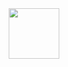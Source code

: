 <div id="header" align="center">
  <img src="https://i.giphy.com/media/v1.Y2lkPTc5MGI3NjExOGJrZ2JzcnBoeHgzbGU3MTJuNXNlOTE0cDhycGFnaHRhNng1NzRsZyZlcD12MV9pbnRlcm5hbF9naWZfYnlfaWQmY3Q9Zw/aQFiKGhqerg2Y/giphy.gif" width="100"/>
</div>
